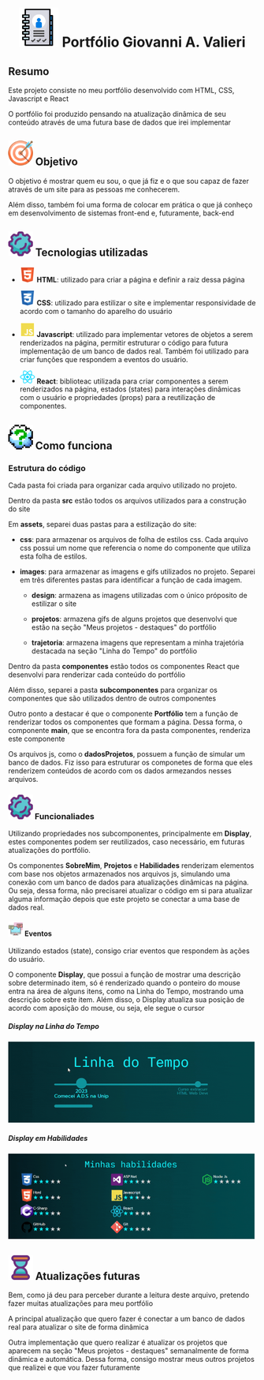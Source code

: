 <h1 align="center"><img src="./src/assets/images/design/portfolio.png" width="80px" /> Portfólio Giovanni A. Valieri</h1>

<h2>Resumo</h2>
<p>Este projeto consiste no meu portfólio desenvolvido com HTML, CSS, Javascript e React</p>
<p>O portfólio foi produzido pensando na atualização dinâmica de seu conteúdo através de uma futura base de dados que irei implementar</p>

<h2><img src="./src/assets/images/design/goal.png" width="50px" /> Objetivo</h2>
<p>O objetivo é mostrar quem eu sou, o que já fiz e o que sou capaz de fazer através de um site para as pessoas me conhecerem.</p>
<p>Além disso, também foi uma forma de colocar em prática o que já conheço em desenvolvimento de sistemas front-end e, futuramente, back-end</p>

<h2><img src="./src/assets/images/design/funcao.png" width="50px" /> Tecnologias utilizadas</h2>
<ul>
    <li><p><img src="./src/assets/images/design/html.png" width="30px" /> <b>HTML</b>: utilizado para criar a página e definir a raiz dessa página</p></li>
    <l1><p><img src="./src/assets/images/design/css.png" width="30px" /> <b>CSS</b>: utilizado para estilizar o site e implementar responsividade de acordo com o tamanho do aparelho do usuário</p></li>
    <li><p><img src="./src/assets/images/design/javascript.png" width="30px" /> <b>Javascript</b>: utilizado para implementar vetores de objetos a serem renderizados na página, permitir estruturar o código para futura implementação de um banco de dados real. Também foi utilizado para criar funções que respondem a eventos do usuário.</p></li>
    <li><p><img src="./src/assets/images/design/react.svg" width="30px" /> <b>React</b>: biblioteac utilizada para criar componentes a serem renderizados na página, estados (states) para interações dinâmicas com o usuário e propriedades (props) para a reutilização de componentes.</p></li>
</ul>

<h2><img src="./src/assets/images/design/question.png" width="50px" /> Como funciona</h2>
<h3>Estrutura do código</h3>
<p>Cada pasta foi criada para organizar cada arquivo utilizado no projeto.</p>
<p>Dentro da pasta <b>src</b> estão todos os arquivos utilizados para a construção do site</p>
<p>Em <b>assets</b>, separei duas pastas para a estilização do site:
<ul>
    <li><p><b>css</b>: para armazenar os arquivos de folha de estilos css. Cada arquivo css possui um nome que referencia o nome do componente que utiliza esta folha de estilos.</p></li>
    <li><p><b>images</b>: para armazenar as imagens e gifs utilizados no projeto. Separei em três diferentes pastas para identificar a função de cada imagem.</p>
        <ul>
            <li><p><b>design</b>: armazena as imagens utilizadas com o único próposito de estilizar o site</p></li>
            <li><p><b>projetos</b>: armazena gifs de alguns projetos que desenvolvi que estão na seção "Meus projetos - destaques" do portfólio</p></li>
            <li><p><b>trajetoria</b>: armazena imagens que representam a minha trajetória destacada na seção "Linha do Tempo" do portfólio</p></li>
        </ul>
    </li>
</ul>
<p>Dentro da pasta <b>componentes</b> estão todos os componentes React que desenvolvi para renderizar cada conteúdo do portfólio</p>
<p>Além disso, separei a pasta <b>subcomponentes</b> para organizar os componentes que são utilizados dentro de outros componentes</p>
<p>Outro ponto a destacar é que o componente <b>Portfólio</b> tem a função de renderizar todos os componentes que formam a página. Dessa forma, o componente <b>main</b>, que se encontra fora da pasta componentes, renderiza este componente</p>
<p>Os arquivos js, como o <b>dadosProjetos</b>, possuem a função de simular um banco de dados. Fiz isso para estruturar os componetes de forma que eles renderizem conteúdos de acordo com os dados armezandos nesses arquivos.</p>

<h3><img src="./src/assets/images/design/funcao.png" width="50px"> Funcionaliades</h3>
<p>Utilizando propriedades nos subcomponentes, principalmente em <b>Display</b>, estes componentes podem ser reutilizados, caso necessário, em futuras atualizações do portfólio.</p>
<p>Os componentes <b>SobreMim</b>, <b>Projetos</b> e <b>Habilidades</b> renderizam elementos com base nos objetos armazenados nos arquivos js, simulando uma conexão com um banco de dados para atualizações dinâmicas na página. Ou seja, dessa forma, não precisarei atualizar o código em si para atualizar alguma informação depois que este projeto se conectar a uma base de dados real.</p>
<h4><img src="./src/assets/images/design/evento.png" width="30px"> Eventos</h4>
<p>Utilizando estados (state), consigo criar eventos que respondem às ações do usuário.</p>
<p>O componente <b>Display</b>, que possui a função de mostrar uma descrição sobre determinado item, só é renderizado quando o ponteiro do mouse entra na área de alguns itens, como na Linha do Tempo, mostrando uma descrição sobre este item. Além disso, o Display atualiza sua posição de acordo com aposição do mouse, ou seja, ele segue o cursor</p>
<h5>Display na Linha do Tempo</h5>
<img src="./src/assets/images/design/tempo.gif" width="500px" />
<h5>Display em Habilidades</h5>
<img src="./src/assets/images/design/habilidade.gif" width="500px" />


<h2><img src="./src/assets/images/design/update.png" width="50px"> Atualizações futuras</h2>
<p>Bem, como já deu para perceber durante a leitura deste arquivo, pretendo fazer muitas atualizações para meu portfólio</p>
<p>A principal atualização que quero fazer é conectar a um banco de dados real para atualizar o site de forma dinâmica</p>
<p>Outra implementação que quero realizar é atualizar os projetos que aparecem na seção "Meus projetos - destaques" semanalmente de forma dinâmica e automática. Dessa forma, consigo mostrar meus outros projetos que realizei e que vou fazer futuramente</p>